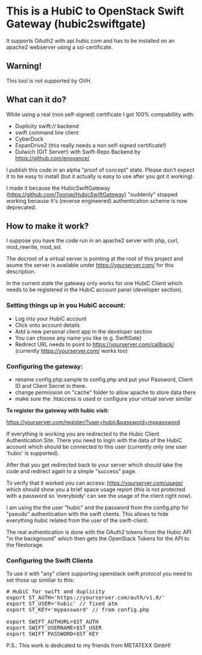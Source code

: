 # This is a HubiC to OpenStack Swift Gateway (hubic2swiftgate)

It supports OAuth2 with api.hubic.com and has to be installed on an apache2 webserver using a ssl-certificate.

## Warning!

This tool is not supported by OVH.

## What can it do?

While using a real (non self-signed) certificate I got 100% compabillity with:

* Duplicity swift:// backend
* swift command line client
* CyberDuck
* ExpanDrive2 (this really needs a non self-signed certificate!)
* Dulwich (GIT Server!) with Swift-Repo Backend by https://github.com/enovance/

I publish this code in an alpha "proof of concept" state. Please don't expect it to be easy to install (but it actually is easy to use after you got it working).

I made it because the HubicSwiftGateway (https://github.com/Toorop/HubicSwiftGateway) "suddenly" stopped working because it's (reverse engineered) authentication scheme is now deprecated.

## How to make it work?

I suppose you have the code run in an apache2 server with php, curl, mod_rewrite, mod_ssl.

The docroot of a virtual server is pointing at the root of this project and asume the server is available under https://yourserver.com/ for this description.

In the current state the gateway only works for one HubiC Client which needs to be registered in the HubiC account panel (developer section).

### Setting things up in you HubiC account:

* Log into your HubiC account
* Click onto account details
* Add a new personal client app in the developer section
* You can choose any name you like (e.g. SwiftGate)
* Redirect URL needs to point to https://yourserver.com/callback/ (currently https://yourserver.com/ works too)

### Configuring the gateway:

* rename config.php.sample to config.php and put your Password, Client ID and Client Secret in there.
* change permission on "cache" folder to allow apache to store data there
* make sure the .htaccess is used or configure your virtual server similar

**To register the gateway with hubic visit:**

https://yourserver.com/register/?user=hubic&password=mypassword

If everything is working you are redirected to the Hubic Client Authentication Site. There you need to login with the data of the HubiC account which should be connected to this user (currently only one user 'hubic' is supported).

After that you get redirected back to your server which should take the code and redirect again to a simple "success" page.

To verify that it worked you can access: https://yourserver.com/usage/ which should show you a brief space usage report (this is not protected with a password so 'everybody' can see the usage of the client right now).

I am using the the user "hubic" and the password from the config.php for "pseudo" authentication with the swift clients. This allows to hide everything hubic related from the user of the swift-client.

The real authentication is done with the OAuth2 tokens from the Hubic API "in the background" which then gets the OpenStack Tokens for the API to the filestorage.

###  Configuring the Swift Clients

To use it with "any" client supporting openstack swift protocol you need to set those up similiar to this:

<pre>
# HubiC for swift and duplicity
export ST_AUTH='https://yourserver.com/auth/v1.0/'
export ST_USER='hubic' // fixed atm
export ST_KEY='mypassword' // from config.php

export SWIFT_AUTHURL=$ST_AUTH
export SWIFT_USERNAME=$ST_USER
export SWIFT_PASSWORD=$ST_KEY
</pre>

P.S.: This work is dedicated to my friends from METATEXX GmbH!
